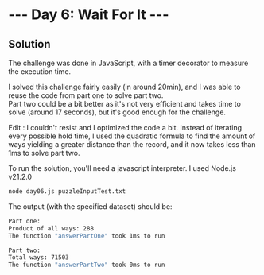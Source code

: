 # --- Day 6: Wait For It ---

## Solution

The challenge was done in JavaScript, with a timer decorator to measure the execution time.

I solved this challenge fairly easily (in around 20min), and I was able to reuse the code from part one to solve part two.  
Part two could be a bit better as it's not very efficient and takes time to solve (around 17 seconds), but it's good enough for the challenge.  

Edit : I couldn't resist and I optimized the code a bit. Instead of iterating every possible hold time, I used the quadratic formula to find the amount of ways yielding a greater distance than the record, and it now takes less than 1ms to solve part two.

To run the solution, you'll need a javascript interpreter. I used Node.js v21.2.0

```zsh
node day06.js puzzleInputTest.txt
```

The output (with the specified dataset) should be:

```zsh
Part one:
Product of all ways: 288
The function "answerPartOne" took 1ms to run

Part two:
Total ways: 71503
The function "answerPartTwo" took 0ms to run
```
